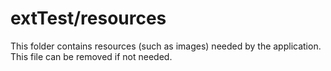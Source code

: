 # extTest/resources

This folder contains resources (such as images) needed by the application. This file can
be removed if not needed.

